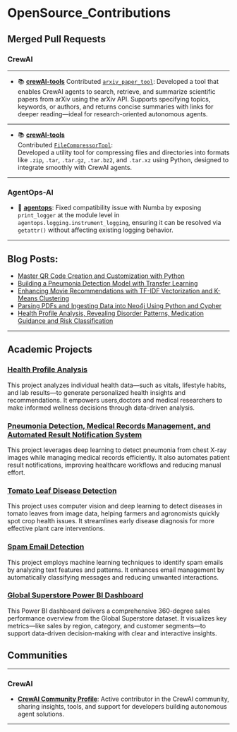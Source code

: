 # OpenSource_Contributions

## Merged Pull Requests

### CrewAI

---

- 📚 [**crewAI-tools**](https://github.com/crewAIInc/crewAI-tools)
  Contributed [`arxiv_paper_tool`](https://github.com/crewAIInc/crewAI-tools/tree/main/crewai_tools/tools/arxiv_paper_tool):
  Developed a tool that enables CrewAI agents to search, retrieve, and summarize scientific papers from arXiv using the arXiv API. Supports specifying topics, keywords, or authors, and returns concise summaries with links for deeper reading—ideal for research-oriented autonomous agents.

---


- 📚 [**crewAI-tools**](https://github.com/crewAIInc/crewAI-tools)  
  Contributed [`FileCompressorTool`](https://github.com/crewAIInc/crewAI-tools/tree/main/crewai_tools/tools/files_compressor_tool):  
  Developed a utility tool for compressing files and directories into formats like `.zip`, `.tar`, `.tar.gz`, `.tar.bz2`, and `.tar.xz` using Python, designed to integrate smoothly with CrewAI agents.

---



### AgentOps-AI

- 🔧 [**agentops**](https://github.com/AgentOps-AI/agentops/pull/1150):
  Fixed compatibility issue with Numba by exposing `print_logger` at the module level in `agentops.logging.instrument_logging`, ensuring it can be resolved via `getattr()` without affecting existing logging behavior.

---
## Blog Posts:

<!-- BLOG-POST-LIST:START -->
- [Master QR Code Creation and Customization with Python](https://www.analyticsvidhya.com/blog/2024/11/mastering-qr-codes/)
- [Building a Pneumonia Detection Model with Transfer Learning](https://medium.com/@harikrishnank497/building-a-pneumonia-detection-model-with-transfer-learning-e59db9e33877)
- [Enhancing Movie Recommendations with TF-IDF Vectorization and K-Means Clustering](https://medium.com/@harikrishnank497/enhancing-movie-recommendations-with-tf-idf-vectorization-and-k-means-clustering-183f19a4e4f3)
- [Parsing PDFs and Ingesting Data into Neo4j Using Python and Cypher](https://medium.com/@harikrishnank497/parsing-pdfs-and-ingesting-data-into-neo4j-using-python-4e0103144903)
- [Health Profile Analysis, Revealing Disorder Patterns, Medication Guidance and Risk Classification](https://www.kaggle.com/code/harikrishnank369/health-profile-analysis-clustering-classification)

<!-- BLOG-POST-LIST:END -->

---
## Academic Projects

### [Health Profile Analysis](https://github.com/HarikrishnanK9/Health_Profile_Analysis)

This project analyzes individual health data—such as vitals, lifestyle habits, and lab results—to generate personalized health insights and recommendations. It empowers users,doctors and medical researchers to make informed wellness decisions through data-driven analysis.

### [Pneumonia Detection, Medical Records Management, and Automated Result Notification System](https://github.com/HarikrishnanK9/Pneumonia-Detection-Medical-Records-Management-and-Automated-Result-Notification-System)  

This project leverages deep learning to detect pneumonia from chest X-ray images while managing medical records efficiently. It also automates patient result notifications, improving healthcare workflows and reducing manual effort.  


### [Tomato Leaf Disease Detection](https://github.com/HarikrishnanK9/Tomato_Leaf_Disease_Detection)  

This project uses computer vision and deep learning to detect diseases in tomato leaves from image data, helping farmers and agronomists quickly spot crop health issues. It streamlines early disease diagnosis for more effective plant care interventions.  

### [Spam Email Detection](https://github.com/HarikrishnanK9/Spam_Email_Detection)

This project employs machine learning techniques to identify spam emails by analyzing text features and patterns. It enhances email management by automatically classifying messages and reducing unwanted interactions.

### [Global Superstore Power BI Dashboard](https://github.com/HarikrishnanK9/Dashboards/blob/main/Screenshot%20(42).png)

This Power BI dashboard delivers a comprehensive 360-degree sales performance overview from the Global Superstore dataset. It visualizes key metrics—like sales by region, category, and customer segments—to support data-driven decision-making with clear and interactive insights.

## Communities

---

### CrewAI

* [**CrewAI Community Profile**](https://community.crewai.com/u/harikrishnan_k/activity):
  Active contributor in the CrewAI community, sharing insights, tools, and support for developers building autonomous agent solutions.

---
